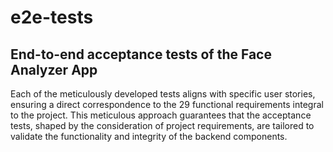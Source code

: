 # e2e-tests
## End-to-end acceptance tests of the Face Analyzer App

Each of the meticulously developed tests aligns with specific user stories, 
ensuring a direct correspondence to the 29 functional requirements integral 
to the project. This meticulous approach guarantees that the acceptance tests, 
shaped by the consideration of project requirements, are tailored to validate 
the functionality and integrity of the backend components.